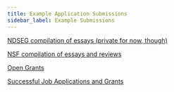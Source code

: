 ```yaml
---
title: Example Application Submissions
sidebar_label: Example Submissions
---
```


[NDSEG compilation of essays (private for now, though)](https://forum.thegradcafe.com/topic/119839-ndseg-2019-2020/page/61/?tab=comments#comment-1058764473)

[NSF compilation of essays and reviews](https://www.alexhunterlang.com/nsf-fellowship#h.p_ID_272)

[Open Grants](https://www.ogrants.org/)

[Successful Job Applications and Grants](https://github.com/RILAB/statements)
